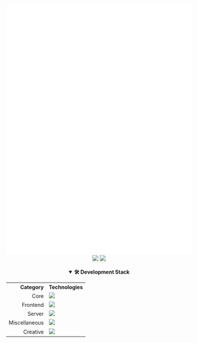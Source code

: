 <div align="center">
  <img src="/metrics.svg"/>
  </br>
  <img src="https://img.shields.io/endpoint?url=https://pronoundb.org/shields/60dca4b761051e35eff034a0&color=FF34A7"/>
  <img src="https://komarev.com/ghpvc/?username=tetra-fox&label=profile+views&color=FF34A7"/>
  </br>
  </br>
  <details open>
    <summary><b>🛠️ Development Stack</b></summary>
    <table>
      <tr>
        <th align="right">Category</th>
        <th align="left">Technologies</th>
      </tr>
      <tr>
        <td align="right">Core</td>
        <td><img src="https://skillicons.dev/icons?i=ts,js,cs,python,cpp,go,rust,nodejs,deno,dotnet,redis" height="35px"/></td>
      </tr>
      <tr>
        <td align="right">Frontend</td>
        <td><img src="https://skillicons.dev/icons?i=svelte,html,css,sass" height="35px"/></td>
      </tr>
      <tr>
        <td align="right">Server</td>
        <td><img src="https://skillicons.dev/icons?i=docker,heroku,gcp,grafana,prometheus" height="35px"/></td>
      </tr>
      <tr>
        <td align="right">Miscellaneous</td>
        <td><img src="https://skillicons.dev/icons?i=linux,bash,markdown,latex,git,github,powershell,raspberrypi,vscode,visualstudio" height="35px"/></td>
      </tr>
      <tr>
        <td align="right">Creative</td>
        <td><img src="https://skillicons.dev/icons?i=blender,unity,ae,ps,pr" height="35px"/></td>
      </tr>
    </table>
  </details>
</div>
